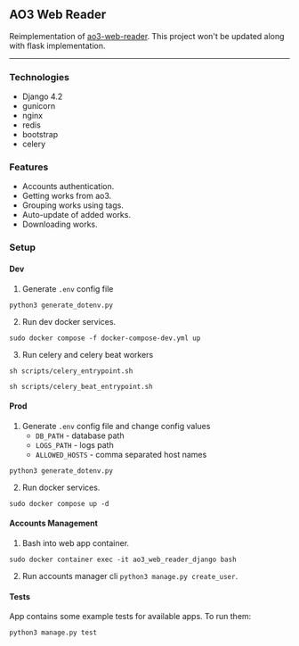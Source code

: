 ## AO3 Web Reader

Reimplementation of [ao3-web-reader](https://github.com/zNitche/ao3-web-reader). 
This project won't be updated along with flask implementation.

---

### Technologies
- Django 4.2
- gunicorn
- nginx
- redis
- bootstrap
- celery

### Features
- Accounts authentication.
- Getting works from ao3.
- Grouping works using tags.
- Auto-update of added works.
- Downloading works.

### Setup
#### Dev
1. Generate `.env` config file
```
python3 generate_dotenv.py
```
2. Run dev docker services.
```
sudo docker compose -f docker-compose-dev.yml up
```
3. Run celery and celery beat workers
```
sh scripts/celery_entrypoint.sh
```
```
sh scripts/celery_beat_entrypoint.sh
```
#### Prod
1. Generate `.env` config file and change config values
   - `DB_PATH` - database path
   - `LOGS_PATH` - logs path
   - `ALLOWED_HOSTS` - comma separated host names 
```
python3 generate_dotenv.py
```
2. Run docker services.
```
sudo docker compose up -d
```

#### Accounts Management
1. Bash into web app container.
```
sudo docker container exec -it ao3_web_reader_django bash
```
2. Run accounts manager cli `python3 manage.py create_user`.

#### Tests
App contains some example tests for available apps. To run them:
```
python3 manage.py test
```
